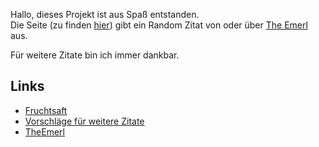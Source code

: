 Hallo, dieses Projekt ist aus Spaß entstanden.  
Die Seite (zu finden [hier](http://veyxos.de/fruchtsaft)) gibt ein Random Zitat von oder über [The Emerl](https://twitter.com/TheEmerl) aus.  

Für weitere Zitate bin ich immer dankbar.

## Links
- [Fruchtsaft](http://veyxos.de/fruchtsaft)
- [Vorschläge für weitere Zitate](https://twitter.com/intent/tweet?hashtag=fruchtsaft&via=veyxos)
- [TheEmerl](https://twitter.com/TheEmerl)
